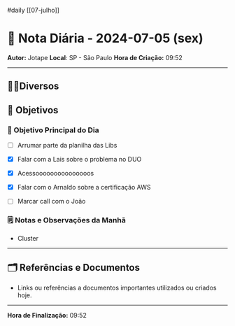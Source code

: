 #daily
[[07-julho]]
# 📅 Nota Diária - 2024-07-05 (sex)

**Autor:** Jotape
**Local**: SP - São Paulo
**Hora de Criação:** 09:52

---
## 🤝🏻Diversos

## 🌄 Objetivos
### 🎯 Objetivo Principal do Dia
- [ ] Arrumar parte da planilha das Libs
- [x] Falar com a Lais sobre o problema no DUO
- [x] Acessooooooooooooooos
- [x] Falar com o Arnaldo sobre a certificação AWS 
- [ ] Marcar call com o João


### 🗒️ Notas e Observações da Manhã
- Cluster
---
## 🗂️ Referências e Documentos
- Links ou referências a documentos importantes utilizados ou criados hoje.

---

**Hora de Finalização:** 09:52

